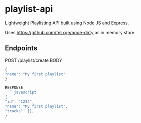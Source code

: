 # playlist-api

Lightweight Playlisting API built using Node JS and Express.

Uses https://github.com/felixge/node-dirty as in memory store.

## Endpoints

POST /playlist/create
BODY
``` javascript
{
"name": "My first playlist"
}

RESPONSE
``` javascript
{
"id": "1234",
"name": "My first playlist",
"tracks": [],
}

